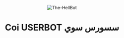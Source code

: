 <p align="center">
  <img src="https://telegra.ph/file/9446ca7b48e18c10690c2.jpg" alt="The-HellBot">
</p>
<h1 align="center">
  <b> Coi USERBOT سسورس سوي</b>
</h1>
